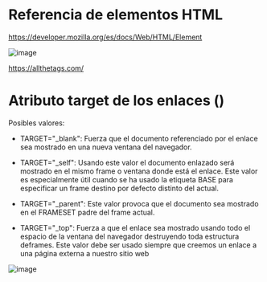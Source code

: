 # Referencia de elementos HTML

https://developer.mozilla.org/es/docs/Web/HTML/Element

![image](https://github.com/profeMelola/LM-07-2023-24/assets/91023374/a45aad10-b0be-46b5-ab0e-ce9a02c02d53)

https://allthetags.com/

# Atributo target de los enlaces (<A>)

Posibles valores:

- TARGET="_blank": Fuerza que el documento referenciado por el enlace sea mostrado en una nueva ventana del navegador.

- TARGET="_self": Usando este valor el documento enlazado será mostrado en el mismo frame o ventana donde está el enlace. Este valor es especialmente útil cuando se ha usado la etiqueta BASE para especificar un frame destino por defecto distinto del actual.

- TARGET="_parent": Este valor provoca que el documento sea mostrado en el FRAMESET padre del frame actual.

- TARGET="_top": Fuerza a que el enlace sea mostrado usando todo el espacio de la ventana del navegador destruyendo toda estructura deframes. Este valor debe ser usado siempre que creemos un enlace a una página externa a nuestro sitio web

![image](https://github.com/profeMelola/LM-07-2023-24/assets/91023374/a1aa047b-acf0-4278-8a2b-379dfa3325e2)
